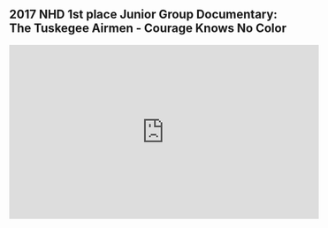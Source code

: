 ## 2017 NHD 1st place Junior Group Documentary: The Tuskegee Airmen - Courage Knows No Color

<iframe width="560" height="315" src="https://www.youtube.com/embed/YAVfwX19amw" frameborder="0" allow="accelerometer; autoplay; encrypted-media; gyroscope; picture-in-picture" allowfullscreen></iframe>
